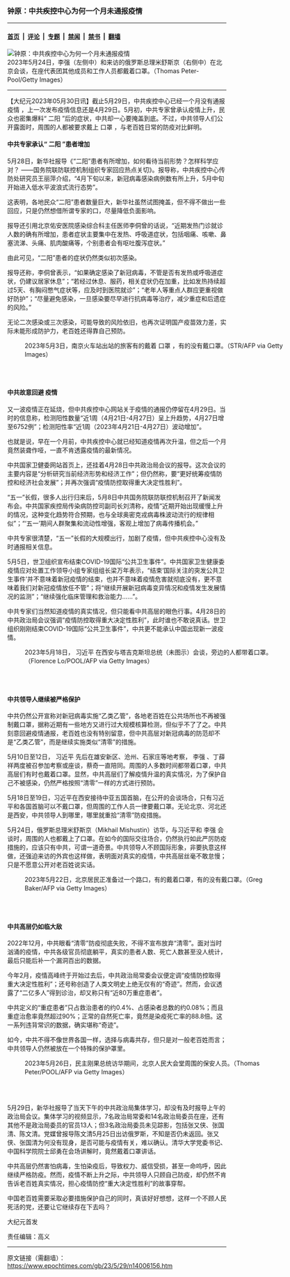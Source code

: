 ### 钟原：中共疾控中心为何一个月未通报疫情

---

#### [首页](../../../..?n14006156) &nbsp;|&nbsp; [评论](../../../../../epoch-comment?n14006156) &nbsp;|&nbsp; [专题](../../../../../epoch-special?n14006156) &nbsp;|&nbsp; [禁闻](../../../../../epoch-news?n14006156) &nbsp;|&nbsp; [禁书](../../../../../books?n14006156) &nbsp;|&nbsp; [翻墙](https://github.com/gfw-breaker/nogfw/blob/master/README.md?n14006156)


<div><img alt="钟原：中共疾控中心为何一个月未通报疫情" class="attachment-djy_600_400 size-djy_600_400 wp-post-image" src="https://i.epochtimes.com/assets/uploads/2023/05/id14006159-GettyImages-1257670234-600x400.jpg"/>
<div class="caption">
 2023年5月24日，李强（左侧中）和来访的俄罗斯总理米舒斯京（右侧中）在北京会谈，在座代表团其他成员和工作人员都戴着口罩。（Thomas Peter-Pool/Getty Images）
</div></div><hr/><div class="post_content" id="artbody" itemprop="articleBody">
 <!-- article content begin -->
 <p>
  【大纪元2023年05月30日讯】截止5月29日，中共疾控中心已经一个月没有通报
  <ok href="https://www.epochtimes.com/gb/tag/%E7%96%AB%E6%83%85.html">
   疫情
  </ok>
  ，上一次发布疫情信息还是4月29日。5月初，中共专家曾承认疫情上升，民众也密集爆料“
  <ok href="https://www.epochtimes.com/gb/tag/%E4%BA%8C%E9%98%B3.html">
   二阳
  </ok>
  ”后的症状，中共却一心要掩盖到底。不过，中共领导人们公开露面时，周围的人都被要求戴上
  <ok href="https://www.epochtimes.com/gb/tag/%E5%8F%A3%E7%BD%A9.html">
   口罩
  </ok>
  ，与老百姓日常的防疫对比鲜明。
 </p>
 <h4>
  中共专家承认“
  <ok href="https://www.epochtimes.com/gb/tag/%E4%BA%8C%E9%98%B3.html">
   二阳
  </ok>
  ”患者增加
 </h4>
 <p>
  5月28日，新华社报导《“二阳”患者有所增加，如何看待当前形势？怎样科学应对？ ——国务院联防联控机制组织专家回应热点关切》。报导称，中共疾控中心传防处研究员王丽萍介绍，“4月下旬以来，新冠病毒感染病例数有所上升，5月中旬开始进入低水平波浪式流行态势”。
 </p>
 <p>
  这表明，各地民众“二阳”患者数量巨大，新华社虽然试图掩盖，但不得不做出一些回应，只是仍然想借所谓专家的口，尽量降低负面影响。
 </p>
 <p>
  报导还引用北京佑安医院感染综合科主任医师李侗曾的话说，“近期发热门诊就诊人数的确有所增加，患者症状主要集中在发热、呼吸道症状，包括咽痛、咳嗽、鼻塞流涕、头痛、肌肉酸痛等，个别患者会有呕吐腹泻症状。”
 </p>
 <p>
  由此可见，“二阳”患者的症状仍然类似初次感染。
 </p>
 <p>
  报导还称，李侗曾表示，“如果确定感染了新冠病毒，不管是否有发热或呼吸道症状，仍建议居家休息”；“若经过休息、服药，相关症状仍在加重，比如发热持续超过5天、有胸闷憋气症状等，应及时到医院就诊”；“老年人等重点人群应更重视做好防护”；“尽量避免感染，一旦感染要尽早进行抗病毒等治疗，减少重症和后遗症的风险。”
 </p>
 <p>
  无论二次感染或三次感染，可能导致的风险依旧，也再次证明国产疫苗效力差，实际未能形成防护力，老百姓还得靠自己预防。
 </p>
 <figure aria-describedby="caption-attachment-14006161" class="wp-caption aligncenter" id="attachment_14006161" style="width: 600px">
  <ok href="https://i.epochtimes.com/assets/uploads/2023/05/id14006161-GettyImages-1252622876.jpg" target="_blank">
   <img alt="" class="size-large wp-image-14006161" src="https://i.epochtimes.com/assets/uploads/2023/05/id14006161-GettyImages-1252622876-600x400.jpg"/>
  </ok>
  <br/><figcaption class="wp-caption-text" id="caption-attachment-14006161">
   2023年5月3日，南京火车站出站的旅客有的戴着
   <ok href="https://www.epochtimes.com/gb/tag/%E5%8F%A3%E7%BD%A9.html">
    口罩
   </ok>
   ，有的没有戴口罩。（STR/AFP via Getty Images）
  </figcaption><br/>
 </figure><br/>
 <h4>
  中共故意回避
  <ok href="https://www.epochtimes.com/gb/tag/%E7%96%AB%E6%83%85.html">
   疫情
  </ok>
 </h4>
 <p>
  又一波疫情正在延烧，但中共疾控中心网站关于疫情的通报仍停留在4月29日。当时的信息称，检测阳性数量“近1周（4月21日-4月27日）呈上升趋势，4月27日增至6752例”；检测阳性率“近1周（2023年4月21日-4月27日）波动增加”。
 </p>
 <p>
  也就是说，早在一个月前，中共疾控中心就已经知道疫情再次升温，但之后一个月竟然装聋作哑，一直不肯透露疫情的最新情况。
 </p>
 <p>
  中共国家卫健委网站首页上，还挂着4月28日中共政治局会议的报导。这次会议的主要内容是“分析研究当前经济形势和经济工作”；但仍然称，要“更好统筹疫情防控和经济社会发展”；并再次强调“疫情防控取得重大决定性胜利”。
 </p>
 <p>
  “五一”长假，很多人出行归来后，5月8日中共国务院联防联控机制召开了新闻发布会。中共国家疾控局传染病防控司副司长刘清称，疫情“近期开始出现缓慢上升的情况，这种变化趋势符合预期，也与全球奥密克戎病毒株波动流行的规律相似”；“‘五一’期间人群聚集和流动性增强，客观上增加了病毒传播机会。”
 </p>
 <p>
  中共专家很清楚，“五一”长假的大规模出行，加剧了疫情，但中共疾控中心没有及时通报相关信息。
 </p>
 <p>
  5月5日，世卫组织宣布结束COVID-19国际“公共卫生事件”。中共国家卫生健康委疫情应对处置工作领导小组专家组组长梁万年表示，“结束‘国际关注的突发公共卫生事件’并不意味着新冠疫情的结束，也并不意味着疫情危害就彻底没有，更不意味着我们对新冠疫情放任不管”；将“继续开展新冠病毒变异情况和疫情发生发展情况的监测”；“继续强化临床管理和救治能力……”。
 </p>
 <p>
  中共专家们当然知道疫情的真实情况，但只能看中共高层的眼色行事。4月28日的中共政治局会议强调“疫情防控取得重大决定性胜利”，此时谁也不敢说真话。世卫组织刚刚结束COVID-19国际“公共卫生事件”，中共更不能承认中国出现新一波疫情。
 </p>
 <figure aria-describedby="caption-attachment-14006162" class="wp-caption aligncenter" id="attachment_14006162" style="width: 600px">
  <ok href="https://i.epochtimes.com/assets/uploads/2023/05/id14006162-GettyImages-1255655445.jpg" target="_blank">
   <img alt="" class="size-large wp-image-14006162" src="https://i.epochtimes.com/assets/uploads/2023/05/id14006162-GettyImages-1255655445-600x400.jpg"/>
  </ok>
  <br/><figcaption class="wp-caption-text" id="caption-attachment-14006162">
   2023年5月18日，
   <ok href="https://www.epochtimes.com/gb/tag/%E4%B9%A0%E8%BF%91%E5%B9%B3.html">
    习近平
   </ok>
   在西安与塔吉克斯坦总统（未图示）会谈，旁边的人都带着口罩。（Florence Lo/POOL/AFP via Getty Images）
  </figcaption><br/>
 </figure><br/>
 <h4>
  中共领导人继续被严格保护
 </h4>
 <p>
  中共仍然公开宣称对新冠病毒实施“乙类乙管”，各地老百姓在公共场所也不再被强制戴口罩，据称近期有一些地方又进行过大规模核算检测，但似乎不了了之。中共刻意回避疫情通报，老百姓也没有特别留意，但中共高层对新冠病毒的防范却不是“乙类乙管”，而是继续实施类似“清零”的措施。
 </p>
 <p>
  5月10日至12日，
  <ok href="https://www.epochtimes.com/gb/tag/%E4%B9%A0%E8%BF%91%E5%B9%B3.html">
   习近平
  </ok>
  先后在雄安新区、沧州、石家庄等地考察，
  <ok href="https://www.epochtimes.com/gb/tag/%E6%9D%8E%E5%BC%BA.html">
   李强
  </ok>
  、丁薛祥两度被召参加考察或座谈，蔡奇一直陪同。周围的人多数时间都带着口罩，中共高层们有时也戴着口罩。显然，中共高层们了解疫情升温的真实情况，为了保护自己不被感染，仍然严格按照“清零”一样的方式进行预防。
 </p>
 <p>
  5月18日至19日，习近平在西安接待中亚五国首脑，在公开的会谈场合，只有习近平和各国首脑可以不戴口罩，但周围的工作人员一律要戴口罩。无论北京、河北还是西安，中共领导人到哪里，哪里就重拾“清零”防疫措施。
 </p>
 <p>
  5月24日，俄罗斯总理米舒斯京（Mikhail Mishustin）访华，与习近平和
  <ok href="https://www.epochtimes.com/gb/tag/%E6%9D%8E%E5%BC%BA.html">
   李强
  </ok>
  会谈时，周围的人也都戴上了口罩。在如今的国际交往场合，仍然执行如此严厉防疫措施的，应该只有中共，可谓一道奇景。中共领导人不顾国际形象，非要执意这样做，还强迫来访的外宾也这样做，表明面对真实的疫情，中共高层丝毫不敢怠慢；只是不愿意公开对老百姓说实话。
 </p>
 <figure aria-describedby="caption-attachment-14006163" class="wp-caption aligncenter" id="attachment_14006163" style="width: 600px">
  <ok href="https://i.epochtimes.com/assets/uploads/2023/05/id14006163-GettyImages-1257123064.jpg" target="_blank">
   <img alt="" class="size-large wp-image-14006163" src="https://i.epochtimes.com/assets/uploads/2023/05/id14006163-GettyImages-1257123064-600x399.jpg"/>
  </ok>
  <br/><figcaption class="wp-caption-text" id="caption-attachment-14006163">
   2023年5月22日，北京居民正准备过一个路口，有的戴着口罩，有的没有戴口罩。（Greg Baker/AFP via Getty Images）
  </figcaption><br/>
 </figure><br/>
 <h4>
  中共高层仍如临大敌
 </h4>
 <p>
  2022年12月，中共眼看“清零”防疫彻底失败，不得不宣布放弃“清零”。面对当时汹涌的疫情，中共各级官员彻底躺平，真实的患者人数、死亡人数甚至没人统计，最后只能后补一个漏洞百出的数据。
 </p>
 <p>
  今年2月，疫情高峰终于开始过去后，中共政治局常委会议便定调“疫情防控取得重大决定性胜利”；还号称创造了人类文明史上绝无仅有的“奇迹”。然而，会议透露了“二亿多人”得到诊治，却又称只有“近80万重症患者”。
 </p>
 <p>
  中共定义的“重症患者”只占救治患者的约0.4%、占感染者总数的约0.08%；而且重症治愈率竟然超过90%；正常的自然死亡率，竟然是染疫死亡率的88.8倍。这一系列违背常识的数据，确实堪称“奇迹”。
 </p>
 <p>
  如今，中共不得不像世界各国一样，选择与病毒共存，但只是对一般老百姓而言；中共领导人仍然被放在一个特殊的保护罩里。
 </p>
 <figure aria-describedby="caption-attachment-14006164" class="wp-caption aligncenter" id="attachment_14006164" style="width: 600px">
  <ok href="https://i.epochtimes.com/assets/uploads/2023/05/id14006164-GettyImages-1258157982.jpg" target="_blank">
   <img alt="" class="size-large wp-image-14006164" src="https://i.epochtimes.com/assets/uploads/2023/05/id14006164-GettyImages-1258157982-600x400.jpg"/>
  </ok>
  <br/><figcaption class="wp-caption-text" id="caption-attachment-14006164">
   2023年5月26日，民主刚果总统访华期间，北京人民大会堂周围的保安人员。（Thomas Peter/POOL/AFP via Getty Images）
  </figcaption><br/>
 </figure><br/>
 <p>
  5月29日，新华社报导了当天下午的中共政治局集体学习，却没有及时报导上午的政治局会议。集体学习的视频显示，7名政治局常委和14名政治局委员在座，还有其他不是政治局委员的官员13人；但3名政治局委员未见踪影，包括张又侠、张国清、陈文清。党媒曾报导陈文清5月25日出访俄罗斯，不知是否仍未返回。张又侠、张国清为何没有现身，是否可能与疫情有关，难以确认。清华大学党委书记、中国科学院院士邱勇在会场讲解时，竟然戴着口罩讲话。
 </p>
 <p>
  中共高层仍然害怕病毒，生怕染疫后，导致权力、威信受损，甚至一命呜呼，因此继续严格防疫。然而，疫情不断上升之际，中共领导人只顾自己防疫，却仍然不肯告诉老百姓真实情况，担心疫情防控“重大决定性胜利”的故事穿帮。
 </p>
 <p>
  中国老百姓需要采取必要措施保护自己的同时，真该好好想想，这样一个不顾人民死活的党，还要让它继续存在下去吗？
 </p>
 <p>
  大纪元首发
 </p>
 <p>
  责任编辑：高义
 </p>
 <!-- article content end -->
 <div id="below_article_ad">
 </div>
</div>


---

原文链接（需翻墙）：https://www.epochtimes.com/gb/23/5/29/n14006156.htm